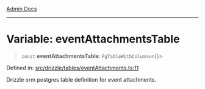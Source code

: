 [Admin Docs](/)

***

# Variable: eventAttachmentsTable

> `const` **eventAttachmentsTable**: `PgTableWithColumns`\<\{\}\>

Defined in: [src/drizzle/tables/eventAttachments.ts:11](https://github.com/syedali237/talawa-api/blob/aa4e819f67def774740606c7a534dc013cdfe393/src/drizzle/tables/eventAttachments.ts#L11)

Drizzle orm postgres table definition for event attachments.
